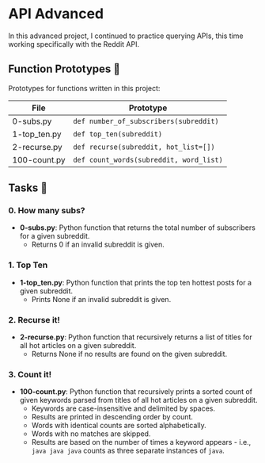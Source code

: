 # API Advanced

In this advanced project, I continued to practice querying APIs, this time working specifically with the Reddit API.



## Function Prototypes 💾

Prototypes for functions written in this project:

| File           | Prototype                           |
|----------------|-------------------------------------|
| 0-subs.py      | `def number_of_subscribers(subreddit)` |
| 1-top_ten.py   | `def top_ten(subreddit)`            |
| 2-recurse.py   | `def recurse(subreddit, hot_list=[])` |
| 100-count.py   | `def count_words(subreddit, word_list)` |

## Tasks 📃

### 0. How many subs?

- **0-subs.py**: Python function that returns the total number of subscribers for a given subreddit.
  - Returns 0 if an invalid subreddit is given.

### 1. Top Ten

- **1-top_ten.py**: Python function that prints the top ten hottest posts for a given subreddit.
  - Prints None if an invalid subreddit is given.

### 2. Recurse it!

- **2-recurse.py**: Python function that recursively returns a list of titles for all hot articles on a given subreddit.
  - Returns None if no results are found on the given subreddit.

### 3. Count it!

- **100-count.py**: Python function that recursively prints a sorted count of given keywords parsed from titles of all hot articles on a given subreddit.
  - Keywords are case-insensitive and delimited by spaces.
  - Results are printed in descending order by count.
  - Words with identical counts are sorted alphabetically.
  - Words with no matches are skipped.
  - Results are based on the number of times a keyword appears - i.e., `java java java` counts as three separate instances of `java`.

